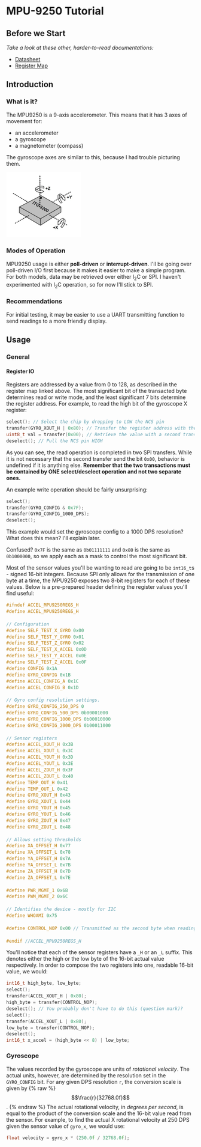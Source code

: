 # MPU-9250 Tutorial

## Before we Start
_Take a look at these other, harder-to-read documentations:_
* [Datasheet](https://www.invensense.com/wp-content/uploads/2015/02/PS-MPU-9250A-01-v1.1.pdf)
* [Register Map](https://stanford.edu/class/ee267/misc/MPU-9255-Register-Map.pdf)

## Introduction
### What is it?
The MPU9250 is a 9-axis accelerometer. This means that it has 3 axes of movement for:
* an accelerometer
* a gyroscope
* a magnetometer (compass)

The gyroscope axes are similar to this, because I had trouble picturing them.

<img src="https://raw.githubusercontent.com/SeeedDocument/Grove-3-Axis_Digital_Gyro/master/img/Gyro_Reference_1.jpg" style="width: 200px;"/>

### Modes of Operation
MPU9250 usage is either __poll-driven__ or __interrupt-driven__. I'll be going
over poll-driven I/O first because it makes it easier to make a simple program.
For both models, data may be retrieved over either I<sub>2</sub>C or SPI. I
haven't experimented with I<sub>2</sub>C operation, so for now I'll stick to
SPI. 

### Recommendations
For initial testing, it may be easier to use a UART transmitting function to send
readings to a more friendly display.

## Usage
### General 
#### Register IO
Registers are addressed by a value from 0 to 128, as described in the register
map linked above. The most significant bit of the transacted byte determines 
read or write mode, and the least significant 7 bits determine the register 
address. For example, to read the high bit of the gyroscope X register:
```c
select(); // Select the chip by dropping to LOW the NCS pin
transfer(GYRO_XOUT_H | 0x80); // Transfer the register address with the MSB set high
uint8_t val = transfer(0x00); // Retrieve the value with a second transfer.
deselect(); // Pull the NCS pin HIGH
```
As you can see, the read operation is completed in two SPI transfers. While it is
not necessary that the second transfer send the bit `0x00`, behavior is undefined
if it is anything else. __Remember that the two transactions must be contained by
ONE select/deselect operation and not two separate ones.__

An example write operation should be fairly unsurprising:
```c
select();
transfer(GYRO_CONFIG & 0x7F);
transfer(GYRO_CONFIG_1000_DPS);
deselect();
```
This example would set the gyroscope config to a 1000 DPS resolution? What does this
mean? I'll explain later.

Confused? `0x7F` is the same as `0b01111111` and `0x80` is the same as `0b1000000`,
so we apply each as a mask to control the most significant bit.

Most of the sensor values you'll be wanting to read are going to be `int16_t`s - 
signed 16-bit integers. Because SPI only allows for the transmission of one byte at
a time, the MPU9250 exposes two 8-bit registers for each of these values. Below is a 
pre-prepared header defining the register values you'll find useful:

```c
#ifndef ACCEL_MPU9250REGS_H
#define ACCEL_MPU9250REGS_H

// Configuration
#define SELF_TEST_X_GYRO 0x00
#define SELF_TEST_Y_GYRO 0x01
#define SELF_TEST_Z_GYRO 0x02
#define SELF_TEST_X_ACCEL 0x0D
#define SELF_TEST_Y_ACCEL 0x0E
#define SELF_TEST_Z_ACCEL 0x0F
#define CONFIG 0x1A
#define GYRO_CONFIG 0x1B
#define ACCEL_CONFIG_A 0x1C
#define ACCEL_CONFIG_B 0x1D

// Gyro config resolution settings.
#define GYRO_CONFIG_250_DPS 0
#define GYRO_CONFIG_500_DPS 0b00001000
#define GYRO_CONFIG_1000_DPS 0b00010000
#define GYRO_CONFIG_2000_DPS 0b00011000

// Sensor registers
#define ACCEL_XOUT_H 0x3B
#define ACCEL_XOUT_L 0x3C
#define ACCEL_YOUT_H 0x3D
#define ACCEL_YOUT_L 0x3E
#define ACCEL_ZOUT_H 0x3F
#define ACCEL_ZOUT_L 0x40
#define TEMP_OUT_H 0x41
#define TEMP_OUT_L 0x42
#define GYRO_XOUT_H 0x43
#define GYRO_XOUT_L 0x44
#define GYRO_YOUT_H 0x45
#define GYRO_YOUT_L 0x46
#define GYRO_ZOUT_H 0x47
#define GYRO_ZOUT_L 0x48

// Allows setting thresholds
#define XA_OFFSET_H 0x77
#define XA_OFFSET_L 0x78
#define YA_OFFSET_H 0x7A
#define YA_OFFSET_L 0x7B
#define ZA_OFFSET_H 0x7D
#define ZA_OFFSET_L 0x7E

#define PWR_MGMT_1 0x6B
#define PWM_MGMT_2 0x6C

// Identifies the device - mostly for I2C
#define WHOAMI 0x75

#define CONTROL_NOP 0x00 // Transmitted as the second byte when reading data.

#endif //ACCEL_MPU9250REGS_H
```

You'll notice that each of the sensor registers have a `_H` or an `_L` suffix. This
denotes either the high or the low byte of the 16-bit actual value respectively.
In order to compose the two registers into one, readable 16-bit value, we would:
```c
int16_t high_byte, low_byte;
select();
transfer(ACCEL_XOUT_H | 0x80);
high_byte = transfer(CONTROL_NOP);
deselect(); // You probably don't have to do this (question mark)?
select();
transfer(ACCEL_XOUT_L | 0x80);
low_byte = transfer(CONTROL_NOP);
deselect();
int16_t x_accel = (high_byte << 8) | low_byte;
```

### Gyroscope
The values recorded by the gyroscope are units of _rotational velocity_. The actual
units, however, are determined by the resolution set in the `GYRO_CONFIG` bit. For
any given DPS resolution `r`, the conversion scale is given by
{% raw %}
$$\frac{r}{32768.0f}$$. 
{% endraw %}
The actual rotational velocity, in _degrees per second_, is
equal to the product of the conversion scale and the 16-bit value read from the
sensor. For example, to find the actual X rotational velocity at 250 DPS given the
sensor value of `gyro_x`, we would use:
```c
float velocity = gyro_x * (250.0f / 32768.0f);
```

